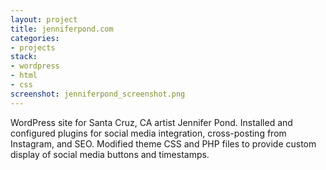 ```yaml
---
layout: project
title: jenniferpond.com
categories:
- projects
stack:
- wordpress
- html
- css
screenshot: jenniferpond_screenshot.png
---
```


WordPress site for Santa Cruz, CA artist Jennifer Pond. Installed and configured plugins for social media integration, cross-posting from Instagram, and SEO. Modified theme CSS and PHP files to provide custom display of social media buttons and timestamps.